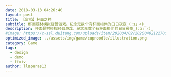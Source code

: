 ```yaml
---
date: 2018-03-13 04:26:40
layout: post
title: 【留档】杯面之神
subtitle: 杯面题材模拟经营游戏。纪念无数个有杯面相伴的日日夜夜_(:з」∠)_
description: 杯面题材模拟经营游戏。纪念无数个有杯面相伴的日日夜夜_(:з」∠)_
#image: https://c-ssl.duitang.com/uploads/item/202004/02/20200402122700_elsZt.thumb.600_0.jpeg
optimized_image: ../assets/img/game/cupnoodle/illustration.png
category: Game
tags:
  - design
  - demo
  - ffxiv
author: llapuras13
---
```

